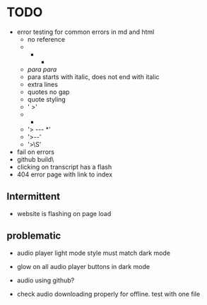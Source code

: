 # TODO

- error testing for common errors in md and html
    - no reference
    - - *
    - *para para*
    - para starts with italic, does not end with italic
    - extra lines
    - quotes no gap
    - quote styling
    - ' >'
    - *
    - '> --- *'
    - '>--'
    - '>\S'
- fail on errors 
- github build\
- clicking on transcript has a flash
- 404 error page with link to index 

## Intermittent
- website is flashing on page load

## problematic
- audio player light mode style must match dark mode
- glow on all audio player buttons in dark mode

- audio using github?
- check audio downloading properly for offline. test with one file
